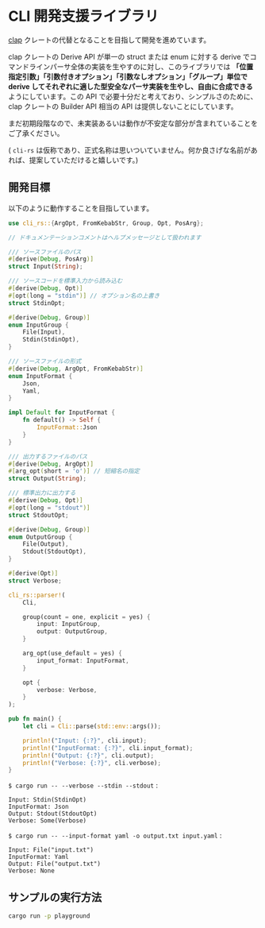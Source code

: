 # CLI 開発支援ライブラリ

[clap](https://crates.io/crates/clap) クレートの代替となることを目指して開発を進めています。

clap クレートの Derive API が単一の struct または enum に対する derive でコマンドラインパーサ全体の実装を生やすのに対し、このライブラリでは **「位置指定引数」「引数付きオプション」「引数なしオプション」「グループ」単位で derive してそれぞれに適した型安全なパーサ実装を生やし、自由に合成できる** ようにしています。この API で必要十分だと考えており、シンプルさのために、clap クレートの Builder API 相当の API は提供しないことにしています。

まだ初期段階なので、未実装あるいは動作が不安定な部分が含まれていることをご了承ください。

( ``cli-rs`` は仮称であり、正式名称は思いついていません。何か良さげな名前があれば、提案していただけると嬉しいです。)

## 開発目標

以下のように動作することを目指しています。

```rust
use cli_rs::{ArgOpt, FromKebabStr, Group, Opt, PosArg};

// ドキュメンテーションコメントはヘルプメッセージとして扱われます

/// ソースファイルのパス
#[derive(Debug, PosArg)]
struct Input(String);

/// ソースコードを標準入力から読み込む
#[derive(Debug, Opt)]
#[opt(long = "stdin")] // オプション名の上書き
struct StdinOpt;

#[derive(Debug, Group)]
enum InputGroup {
    File(Input),
    Stdin(StdinOpt),
}

/// ソースファイルの形式
#[derive(Debug, ArgOpt, FromKebabStr)]
enum InputFormat {
    Json,
    Yaml,
}

impl Default for InputFormat {
    fn default() -> Self {
        InputFormat::Json
    }
}

/// 出力するファイルのパス
#[derive(Debug, ArgOpt)]
#[arg_opt(short = 'o')] // 短縮名の指定
struct Output(String);

/// 標準出力に出力する
#[derive(Debug, Opt)]
#[opt(long = "stdout")]
struct StdoutOpt;

#[derive(Debug, Group)]
enum OutputGroup {
    File(Output),
    Stdout(StdoutOpt),
}

#[derive(Opt)]
struct Verbose;

cli_rs::parser!(
    Cli,

    group(count = one, explicit = yes) {
        input: InputGroup,
        output: OutputGroup,
    }

    arg_opt(use_default = yes) {
        input_format: InputFormat,
    }

    opt {
        verbose: Verbose,
    }
);

pub fn main() {
    let cli = Cli::parse(std::env::args());

    println!("Input: {:?}", cli.input);
    println!("InputFormat: {:?}", cli.input_format);
    println!("Output: {:?}", cli.output);
    println!("Verbose: {:?}", cli.verbose);
}
```

`$ cargo run -- --verbose --stdin --stdout` :

```text
Input: Stdin(StdinOpt)
InputFormat: Json
Output: Stdout(StdoutOpt)
Verbose: Some(Verbose)
```

`$ cargo run -- --input-format yaml -o output.txt input.yaml` :

```text
Input: File("input.txt")
InputFormat: Yaml
Output: File("output.txt")
Verbose: None
```

## サンプルの実行方法

```bash
cargo run -p playground
```
